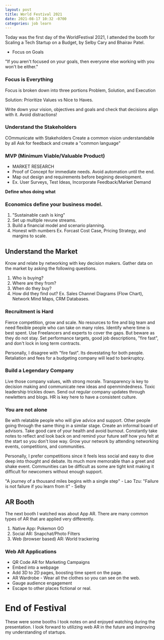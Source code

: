 ```yaml
---
layout: post
title: World Festival 2021
date: 2021-08-17 10:32 -0700
categories: job learn
---
```

Today was the first day of the WorldFestival 2021, I attended the booth for Scaling a Tech Startup on a Budget, by Selby Cary and Bhairav Patel.

- Focus on Goals

"If you aren't focused on your goals, then everyone else working with you won't be either."

### Focus is Everything
Focus is broken down into three portions
Problem, Solution, and Execution

Solution: Prioritize Values vs Nice to Haves.

Write down your vision, objectives and goals and check that decisions align with it. Avoid distractions!


### Understand the Stakeholders

COmmunicate with Stakeholders
Create a common vision understandable by all
Ask for feedback and create a "common language"

### MVP (Minimum Viable/Valuable Product)
- MARKET RESEARCH
- Proof of Concept for immediate needs. Avoid automation until the end.
- Map out design and requirements before begining development.
- Ex. User Surveys, Test Ideas, Incorporate Feedback/Market Demand

**Define whos doing what**


### Economics define your business model. 
1. "Sustainable cash is king"
2. Set up multiple revune streams.
3. Build a financial model and scenario planning.
4. Honest with numbers
Ex. Forcast Cost Case, Pricing Strategy, and margins to scale.

## Understand the Market
Know and relate by networking with key decision makers. Gather data on the market by asking the following questions.

1. Who is buying?
2. Where are they from?
3. When do they buy?
4. How did they find out?
Ex. Sales Channel Diagrams (Flow Chart), Network Mind Maps, CRM Databases. 

### Recruitment is Hard
Fierce competition, grow and scale. No resources to fire and big team and need flexible people who can take on many roles.
Identify where time is best spent. Use Freelancers and experts to cover the gaps. But beware as they do not stay. Set performance targets, good job descriptions, "fire fast", and don't lock in long term contracts.

Personally, I disagree with "fire fast". Its devestating for both people. Retaliation and fees for a budgeting company will lead to bankruptcy.

### Build a Legendary Company 
Live those company values, with strong morale. Transparency is key to decision making and communicate new ideas and openmindedness. Toxic leadership trickles down. Send out regular company updates through newletters and blogs. HR is key here to have a consistent culture.

### You are not alone
Be with relatable people who will give advice and support. Other people going through the same thing in a similar stage. Create an informal board of advisors. Take good care of your health and avoid burnout. Constantly take notes to reflect and look back on and remind your future self how you felt at the start so you don't lose way.
Grow your network by attending networking events, competitions, and communities. 

Personally, I prefer competitions since it feels less social and easy to dive deep into thought and debate. Its much more memorable than a greet and shake event. Communities can be difficult as some are tight knit making it difficult for newcomers without enough support.

"A journey of a thousand miles begins with a single step" - Lao Tzu:
"Failure is not failure if you learn from it" - Selby

## AR Booth
The next booth I watched was about App AR. There are many common types of AR that are applied very differently.

1. Native App: Pokemon GO
2. Social AR: Snapchat/Photo Filters
3. Web (browser based) AR: World trackering

### Web AR Applications
- QR Code AR for Marketing Campaigns
- Embed into a webpage
- Add 3D to 2D pages, boosting time spent on the page.
- AR Wardrobe - Wear all the clothes so you can see on the web.
- Gauge audience engagement
- Escape to other places fictional or real.

# End of Festival
These were some booths I took notes on and enjoyed watching during the presentation. I look forward to utilizing web AR in the future and improving my understanding of startups.